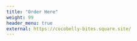 ```yaml
---
title: "Order Here"
weight: 99
header_menu: true
external: https://cocobelly-bites.square.site/
---
```

